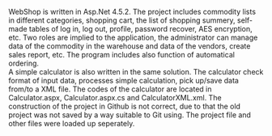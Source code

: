 WebShop is written in Asp.Net 4.5.2.
The project includes commodity lists in different categories, shopping cart, the list of shopping summery, self-made tables of log in, log out, profile, password recover, AES encryption, etc. Two roles are implied to the application, the administrator can manage data of the commodity in the warehouse and data of the vendors, create sales report, etc. The program includes also function of automatical ordering.   
A simple calculator is also written in the same solution. The calculator check format of input data, processes simple calculation, pick up/save data from/to a XML file. The codes of the calculator are located in Calculator.aspx, Calculator.aspx.cs and CalculatorXML.xml.
The construction of the project in Github is not correct, due to that the old project was not saved by a way suitable to Git using. The project file and other files were loaded up seperately. 
